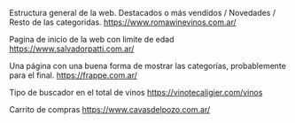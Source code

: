 Estructura general de la web. Destacados o más vendidos / Novedades / Resto de las categoridas.
https://www.romawinevinos.com.ar/

Pagina de inicio de la web con limite de edad
https://www.salvadorpatti.com.ar/

Una página con una buena forma de mostrar las categorías, probablemente para el final.
https://frappe.com.ar/

Tipo de buscador en el total de vinos
https://vinotecaligier.com/vinos

Carrito de compras
https://www.cavasdelpozo.com.ar/

